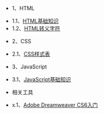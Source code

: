 * 1、HTML
 - 1.1、[HTML基础知识](1.1.md)
 - 1.2、[HTML转义字符](1.2.md)
* 2、CSS
 - 2.1、[CSS样式表](2.1.md)
* 3、JavaScript
 - 3.1、[JavaScript基础知识](3.1.md)
* 相关工具
 - x.1、[Adobe Dreamweaver CS6入门](x.1.md)
